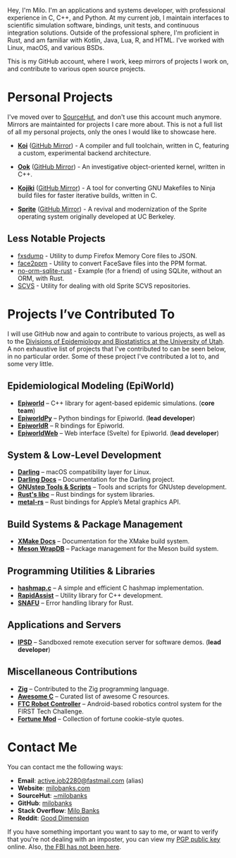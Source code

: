 Hey, I'm Milo. I'm an applications and systems developer, with professional
experience in C, C++, and Python. At my current job, I maintain interfaces to
scientific simulation software, bindings, unit tests, and continuous integration
solutions. Outside of the professional sphere, I'm proficient in Rust, and am
familiar with Kotlin, Java, Lua, R, and HTML. I've worked with Linux, macOS,
and various BSDs.

This is my GitHub account, where I work, keep mirrors of projects I work on, and contribute to various open source projects.

# Personal Projects

I've moved over to [SourceHut](https://sr.ht/~milobanks), and don't use this account much anymore. Mirrors are maintainted for projects I care more about. This is not a full list of all my personal projects, only the ones I would like to showcase here.

- [**Koi**](https://git.sr.ht/~milobanks/koi) ([GitHub Mirror](https://github.com/milobanks/koi)) -
  A compiler and full toolchain, written in C, featuring a custom, experimental backend architecture.

- [**Ook**](https://git.sr.ht/~milobanks/ook) ([GitHub Mirror](https://github.com/milobanks/ook)) -
  An investigative object-oriented kernel, written in C++.

- [**Kojiki**](https://git.sr.ht/~milobanks/kojiki) ([GitHub Mirror](https://github.com/milobanks/kojiki)) -
  A tool for converting GNU Makefiles to Ninja build files for faster iterative builds, written in C.

- [**Sprite**](https://git.sr.ht/~milobanks/sprite) ([GitHub Mirror](https://github.com/milobanks/sprite)) -
  A revival and modernization of the Sprite operating system originally developed at UC Berkeley.

## Less Notable Projects

- [fxsdump](https://git.sr.ht/~milobanks/fxsdump) - Utility to dump Firefox Memory Core files to JSON.
- [face2ppm](https://git.sr.ht/~milobanks/face2ppm) - Utility to convert FaceSave files into the PPM format.
- [no-orm-sqlite-rust](https://git.sr.ht/~milobanks/no-orm-sqlite-rust) - Example (for a friend) of using SQLite, without an ORM, with Rust.
- [SCVS](https://git.sr.ht/~milobanks/scvs) - Utility for dealing with old Sprite SCVS repositories.

# Projects I’ve Contributed To

I will use GitHub now and again to contribute to various projects, as well as to the [Divisions of Epidemiology and Biostatistics at the University of Utah](https://github.com/UofUEpiBio). A non exhaustive list of projects that I've contributed to can be seen below, in no particular order. Some of these project I've contributed a lot to, and some very little.

## Epidemiological Modeling (EpiWorld)
- [**Epiworld**](https://github.com/UofUEpiBio/epiworld) – C++ library for agent-based epidemic simulations. (**core team**)
- [**EpiworldPy**](https://github.com/UofUEpiBio/epiworldpy) – Python bindings for Epiworld. (**lead developer**)
- [**EpiworldR**](https://github.com/UofUEpiBio/epiworldr) – R bindings for Epiworld.
- [**EpiworldWeb**](https://github.com/UofUEpiBio/epiworldweb) – Web interface (Svelte) for Epiworld. (**lead developer**)

## System & Low-Level Development
- [**Darling**](https://github.com/darlinghq/darling) – macOS compatibility layer for Linux.
- [**Darling Docs**](https://github.com/darlinghq/darling-docs) – Documentation for the Darling project.
- [**GNUstep Tools & Scripts**](https://github.com/gnustep/tools-scripts) – Tools and scripts for GNUstep development.
- [**Rust's libc**](https://github.com/rust-lang/libc) – Rust bindings for system libraries.
- [**metal-rs**](https://github.com/gfx-rs/metal-rs) – Rust bindings for Apple’s Metal graphics API.

## Build Systems & Package Management
- [**XMake Docs**](https://github.com/xmake-io/xmake-docs) – Documentation for the XMake build system.
- [**Meson WrapDB**](https://github.com/mesonbuild/wrapdb) – Package management for the Meson build system.

## Programming Utilities & Libraries
- [**hashmap.c**](https://github.com/tidwall/hashmap.c) – A simple and efficient C hashmap implementation.
- [**RapidAssist**](https://github.com/end2endzone/RapidAssist) – Utility library for C++ development.
- [**SNAFU**](https://github.com/shepmaster/snafu) – Error handling library for Rust.

## Applications and Servers
- [**IPSD**](https://github.com/UofUEpiBio/IPSD) – Sandboxed remote execution server for software demos. (**lead developer**)

## Miscellaneous Contributions
- [**Zig**](https://github.com/ziglang/zig) – Contributed to the Zig programming language.
- [**Awesome C**](https://github.com/oz123/awesome-c) – Curated list of awesome C resources.
- [**FTC Robot Controller**](https://github.com/FirstTechChallenge/ftcrobotcontroller) – Android-based robotics control system for the FIRST Tech Challenge.
- [**Fortune Mod**](https://github.com/shlomif/fortune-mod) – Collection of fortune cookie-style quotes.

# Contact Me

You can contact me the following ways:

- **Email**: [active.job2280@fastmail.com](mailto:active.job2280@fastmail.com) (alias)
- **Website**: [milobanks.com](https://milobanks.com)
- **SourceHut**: [~milobanks](https://sr.ht/~milobanks/)
- **GitHub**: [milobanks](https://github.com/milobanks)
- **Stack Overflow**: [Milo Banks](https://stackoverflow.com/users/11657235/milo-banks)
- **Reddit**: [Good Dimension](https://www.reddit.com/user/Good_Dimension)

If you have something important you want to say to me, or want to verify that
you're not dealing with an imposter, you can view my [PGP public key](/pgp.txt)
online. Also, [the FBI has not been here](/fbi.jpg).
